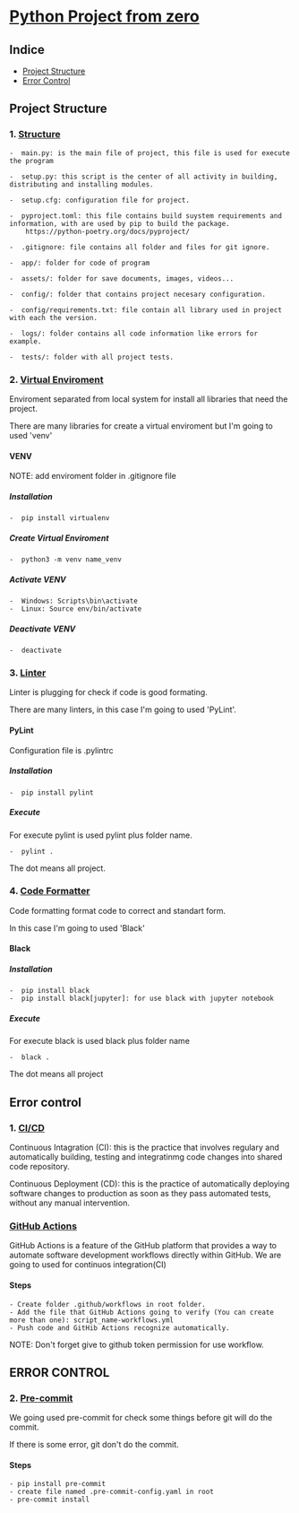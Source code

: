 # **<ins>Python Project from zero</ins>**

## Indice
	
- [Project Structure](#Project-structure)
- [Error Control](#error-control)

## Project Structure

### 1. **<ins>Structure</ins>**

	-  main.py: is the main file of project, this file is used for execute the program

	-  setup.py: this script is the center of all activity in building, distributing and installing modules.

	-  setup.cfg: configuration file for project.

	-  pyproject.toml: this file contains build suystem requirements and information, with are used by pip to build the package. 
		https://python-poetry.org/docs/pyproject/ 

	-  .gitignore: file contains all folder and files for git ignore.

	-  app/: folder for code of program
	
	-  assets/: folder for save documents, images, videos...
	
	-  config/: folder that contains project necesary configuration.

	-  config/requirements.txt: file contain all library used in project with each the version.

	-  logs/: folder contains all code information like errors for example.

	-  tests/: folder with all project tests.


### **2. <ins>Virtual Enviroment</ins>**

Enviroment separated from local system for install all libraries that need the project.

There are many libraries for create a virtual enviroment but I'm going to used 'venv'

#### **VENV**

NOTE: add enviroment folder in .gitignore file


##### **Installation**

	-  pip install virtualenv

##### **Create Virtual Enviroment**

	-  python3 -m venv name_venv

##### **Activate VENV**
	
	-  Windows: Scripts\bin\activate
	-  Linux: Source env/bin/activate

##### **Deactivate VENV**

	-  deactivate

### **3. <ins>Linter</ins>**

Linter is plugging for check if code is good formating.

There are many linters, in this case I'm going to used 'PyLint'.

#### **PyLint**

Configuration file is .pylintrc

##### **Installation**

	-  pip install pylint

##### **Execute**

For execute pylint is used pylint plus folder name.  

	-  pylint . 

The dot means all project.

### **4. <ins>Code Formatter</ins>**

Code formatting format code to correct and standart form.
 
In this case I'm going to used 'Black'

#### **Black**

##### **Installation**

	-  pip install black
	-  pip install black[jupyter]: for use black with jupyter notebook

##### **Execute**

For execute black is used black plus folder name

	-  black .

The dot means all project

## Error control

### **1. <ins>CI/CD</ins>**

Continuous Intagration (CI): this is the practice that involves regulary  and automatically building, testing and integratinmg code changes into shared code repository.

Continuous Deployment (CD): this is the practice of automatically deploying software changes to production as soon as they pass automated tests, without any manual intervention.

### **<ins>GitHub Actions</ins>**

GitHub Actions is a feature of the GitHub platform that provides a way to automate software development workflows directly within GitHub.
We are going to used for continuos integration(CI)

#### **Steps**

	- Create folder .github/workflows in root folder.
	- Add the file that GitHub Actions going to verify (You can create more than one): script_name-workflows.yml
	- Push code and GitHib Actions recognize automatically.

NOTE: Don't forget give to github token permission for use workflow.

## ERROR CONTROL

### **2. <ins>Pre-commit</ins>**

We going used pre-commit for check some things before git will do the commit.

If there is some error, git don't do the commit.

#### **Steps**

	- pip install pre-commit
	- create file named .pre-commit-config.yaml in root
	- pre-commit install    

